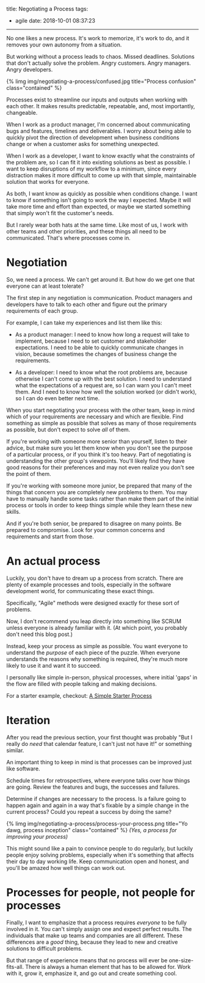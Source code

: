 title: Negotiating a Process
tags:
- agile
date: 2018-10-01 08:37:23
---

No one likes a new process. It's work to memorize, it's work to do, and it removes your own autonomy from a situation.

But working without a process leads to chaos. Missed deadlines. Solutions that don't actually solve the problem. Angry customers. Angry managers. Angry developers.

<!-- more -->  

{% limg img/negotiating-a-process/confused.jpg title="Process confusion" class="contained" %}

Processes exist to streamline our inputs and outputs when working with each other. It makes results predictable, repeatable, and, most importantly, changeable.

When I work as a product manager, I'm concerned about communicating bugs and features, timelines and deliverables. I worry about being able to quickly pivot the direction of development when business conditions change or when a customer asks for something unexpected.

When I work as a developer, I want to know exactly what the constraints of the problem are, so I can fit it into existing solutions as best as possible. I want to keep disruptions of my workflow to a minimum, since every distraction makes it more difficult to come up with that simple, maintainable solution that works for everyone.

As both, I want know as quickly as possible when conditions change. I want to know if something isn't going to work the way I expected. Maybe it will take more time and effort than expected, or maybe we started something that simply won't fit the customer's needs.

But I rarely wear both hats at the same time. Like most of us, I work with other teams and other priorities, and these things all need to be communicated. That's where processes come in.

# Negotiation

So, we need a process. We can't get around it. But how do we get one that everyone can at least tolerate?

The first step in any negotiation is communication. Product managers and developers have to talk to each other and figure out the primary requirements of each group.

For example, I can take my experiences and list them like this:

- As a product manager: I need to know how long a request will take to implement, because I need to set customer and stakeholder expectations. I need to be able to quickly communicate changes in vision, because sometimes the changes of business change the requirements.

- As a developer: I need to know what the root problems are, because otherwise I can't come up with the best solution. I need to understand what the expectations of a request are, so I can warn you I can't meet them. And I need to know how well the solution worked (or didn't work), so I can do even better next time.

When you start negotiating your process with the other team, keep in mind which of your requirements are necessary and which are flexible. Find something as simple as possible that solves as many of those requirements as possible, but don't expect to solve _all_ of them.

If you're working with someone more senior than yourself, listen to their advice, but make sure you let them know when you don't see the purpose of a particular process, or if you think it's too heavy. Part of negotiating is understanding the other group's viewpoints. You'll likely find they have good reasons for their preferences and may not even realize you don't see the point of them.

If you're working with someone more junior, be prepared that many of the things that concern you are completely new problems to them. You may have to manually handle some tasks rather than make them part of the initial process or tools in order to keep things simple while they learn these new skills.

And if you're both senior, be prepared to disagree on many points. Be prepared to compromise. Look for your common concerns and requirements and start from those.

# An actual process

Luckily, you don't have to dream up a process from scratch. There are plenty of example processes and tools, especially in the software development world, for communicating these exact things.

Specifically, "Agile" methods were designed exactly for these sort of problems.

Now, I don't recommend you leap directly into something like SCRUM unless everyone is already familiar with it. (At which point, you probably don't need this blog post.)

Instead, keep your process as simple as possible. You want everyone to understand the _purpose_ of each piece of the puzzle. When everyone understands the reasons why something is required, they're much more likely to use it and want it to succeed.

I personally like simple in-person, physical processes, where initial 'gaps' in the flow are filled with people talking and making decisions.

For a starter example, checkout: [A Simple Starter Process](/2018/10/01/starter-process/)

# Iteration

After you read the previous section, your first thought was probably "But I really do _need_ that calendar feature, I can't just not have it!" or something similar.

An important thing to keep in mind is that processes can be improved just like software.

Schedule times for retrospectives, where everyone talks over how things are going. Review the features and bugs, the successes and failures.

Determine if changes are necessary to the process. Is a failure going to happen again and again in a way that's fixable by a simple change in the current process? Could you repeat a success by doing the same?

{% limg img/negotiating-a-process/process-your-process.png title="Yo dawg, process inception" class="contained" %}
_(Yes, a process for improving your process)_

This might sound like a pain to convince people to do regularly, but luckily people enjoy solving problems, especially when it's something that affects their day to day working life. Keep communication open and honest, and you'll be amazed how well things can work out.

# Processes for people, not people for processes

Finally, I want to emphasize that a process requires _everyone_ to be fully involved in it. You can't simply assign one and expect perfect results. The individuals that make up teams and companies are all different. These differences are a _good_ thing, because they lead to new and creative solutions to difficult problems.

But that range of experience means that no process will ever be one-size-fits-all. There is always a human element that has to be allowed for. Work with it, grow it, emphasize it, and go out and create something cool.

